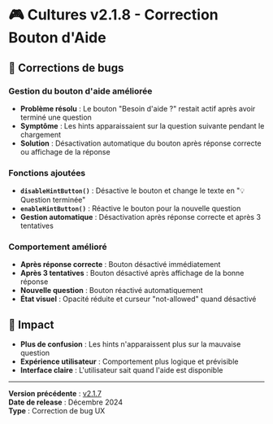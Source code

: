 # 🎮 Cultures v2.1.8 - Correction Bouton d'Aide

## 🔧 Corrections de bugs

### **Gestion du bouton d'aide améliorée**

- **Problème résolu** : Le bouton "Besoin d'aide ?" restait actif après avoir terminé une question
- **Symptôme** : Les hints apparaissaient sur la question suivante pendant le chargement
- **Solution** : Désactivation automatique du bouton après réponse correcte ou affichage de la réponse

### **Fonctions ajoutées**

- **`disableHintButton()`** : Désactive le bouton et change le texte en "💡 Question terminée"
- **`enableHintButton()`** : Réactive le bouton pour la nouvelle question
- **Gestion automatique** : Désactivation après réponse correcte et après 3 tentatives

### **Comportement amélioré**

- **Après réponse correcte** : Bouton désactivé immédiatement
- **Après 3 tentatives** : Bouton désactivé après affichage de la bonne réponse
- **Nouvelle question** : Bouton réactivé automatiquement
- **État visuel** : Opacité réduite et curseur "not-allowed" quand désactivé

## 🎯 Impact

- **Plus de confusion** : Les hints n'apparaissent plus sur la mauvaise question
- **Expérience utilisateur** : Comportement plus logique et prévisible
- **Interface claire** : L'utilisateur sait quand l'aide est disponible

---

**Version précédente** : [v2.1.7](./CHANGELOG_v2.1.7.md)  
**Date de release** : Décembre 2024  
**Type** : Correction de bug UX
